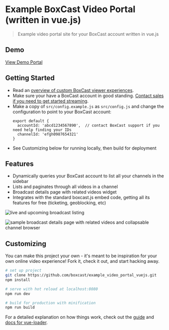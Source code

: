 # Example BoxCast Video Portal (written in vue.js)

> Example video portal site for your BoxCast account written in vue.js

## Demo

[View Demo Portal](https://boxcast.github.io/example_video_portal_vuejs/)

## Getting Started

* Read an [overview of custom BoxCast viewer experiences](http://boxcast.github.io/boxcast_js_docs/viewer_portal/).
* Make sure your have a BoxCast account in good standing. <a href="https://www.boxcast.com">Contact sales if you need to get started streaming</a>.
* Make a copy of `src/config.example.js` as `src/config.js` and change the configuration to point to your BoxCast account:
  ```
  export default {
    accountId: 'abcd1234567890',  // contact BoxCast support if you need help finding your IDs
    channelId: 'efgh0987654321'
  }
  ```
* See Customizing below for running locally, then build for deployment

## Features

* Dynamically queries your BoxCast account to list all your channels in the sidebar
* Lists and paginates through all videos in a channel
* Broadcast details page with related videos widget
* Integrates with the standard boxcast.js embed code, getting all its features for free (ticketing, geoblocking, etc)

![live and upcoming broadcast listing](https://github.com/boxcast/example_video_portal_vuejs/blob/master/screenshots/live_and_upcoming.png?raw=true)

![sample broadcast details page with related videos and collapsable channel browser](https://github.com/boxcast/example_video_portal_vuejs/blob/master/screenshots/broadcast_page.png?raw=true)

## Customizing

You can make this project your own - it's meant to be inspiration for your own online video experience! Fork it, check it out, and start hacking away.
``` bash
# set up project
git clone https://github.com/boxcast/example_video_portal_vuejs.git
npm install

# serve with hot reload at localhost:8080
npm run dev

# build for production with minification
npm run build
```

For a detailed explanation on how things work, check out the [guide](http://vuejs-templates.github.io/webpack/) and [docs for vue-loader](http://vuejs.github.io/vue-loader).
